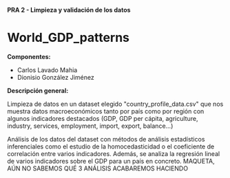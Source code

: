 **PRA 2 - Limpieza y validación de los datos**
# World_GDP_patterns

**Componentes:**

- Carlos Lavado Mahia
- Dionisio González Jiménez

**Descripción general:**

Limpieza de datos en un dataset elegido "country_profile_data.csv" que nos muestra datos macroeconómicos tanto por país como por región con algunos indicadores destacados (GDP, GDP per cápita, agriculture, industry, services, employment, import, export, balance...)

Análisis de los datos del dataset con métodos de análisis estadísticos inferenciales como el estudio de la homocedasticidad o el coeficiente de correlación entre varios indicadores. Además, se analiza la regresión lineal de varios indicadores sobre el GDP para un país en concreto. MAQUETA, AÚN NO SABEMOS QUÉ 3 ANÁLISIS ACABAREMOS HACIENDO
